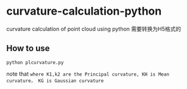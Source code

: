 # curvature-calculation-python
curvature calculation of point cloud using python
需要转换为H5格式的


## How to use
```shell
python plcurvature.py
```
note that `where K1,k2 are the Principal curvature, KH is Mean curvature， KG is Gaussian curvature`

